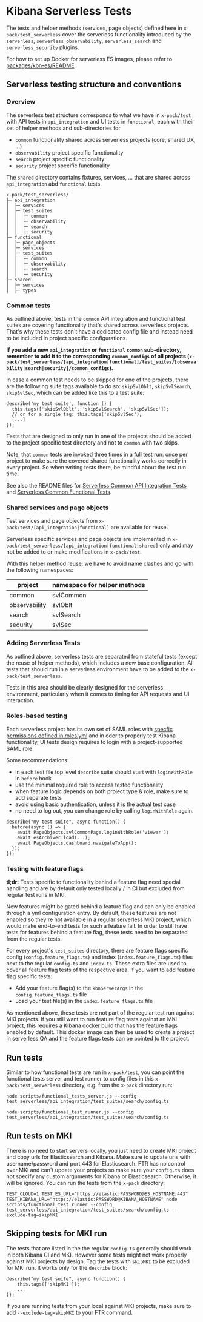 # Kibana Serverless Tests

The tests and helper methods (services, page objects) defined here in
`x-pack/test_serverless` cover the serverless functionality introduced by the
 `serverless`, `serverless_observability`, `serverless_search` and
 `serverless_security` plugins.

 For how to set up Docker for serverless ES images, please refer to
 [packages/kbn-es/README](https://github.com/elastic/kibana/blob/main/packages/kbn-es/README.mdx).

## Serverless testing structure and conventions

### Overview

The serverless test structure corresponds to what we have in `x-pack/test` with
API tests in `api_integration` and UI tests in `functional`, each with their
set of helper methods and sub-directories for
- `common` functionality shared across serverless projects (core, shared UX, ...)
- `observability` project specific functionality
- `search` project specific functionality
- `security` project specific functionality

The `shared` directory contains fixtures, services, ... that are shared across
`api_integration` abd `functional` tests.

```
x-pack/test_serverless/
├─ api_integration
│  ├─ services
│  ├─ test_suites
│  │  ├─ common
│  │  ├─ observability
│  │  ├─ search
│  │  ├─ security
├─ functional
│  ├─ page_objects
│  ├─ services
│  ├─ test_suites
│  │  ├─ common
│  │  ├─ observability
│  │  ├─ search
│  │  ├─ security
├─ shared
│  ├─ services
│  ├─ types
```

### Common tests

As outlined above, tests in the `common` API integration and functional test suites are
covering functionality that's shared across serverless projects. That's why these tests
don't have a dedicated config file and instead need to be included in project specific
configurations.

**If you add a new `api_integration` or `functional` `common` sub-directory, remember to add it to the corresponding `common_configs` of all projects (`x-pack/test_serverless/[api_integration|functional]/test_suites/[observability|search|security]/common_configs`).**

In case a common test needs to be skipped for one of the projects, there are the following
suite tags available to do so: `skipSvlOblt`, `skipSvlSearch`, `skipSvlSec`, which can be
added like this to a test suite:

```
describe('my test suite', function () {
  this.tags(['skipSvlOblt', 'skipSvlSearch', 'skipSvlSec']);
  // or for a single tag: this.tags('skipSvlSec');
  [...]
});
```

Tests that are designed to only run in one of the projects should be added to the project
specific test directory and not to `common` with two skips.

Note, that `common` tests are invoked three times in a full test run: once per project to make
sure the covered shared functionality works correctly in every project. So when writing tests there, be mindful about the test run time.

See also the README files for [Serverless Common API Integration Tests](https://github.com/elastic/kibana/blob/main/x-pack/test_serverless/api_integration/test_suites/common/README.md) and [Serverless Common Functional Tests](https://github.com/elastic/kibana/blob/main/x-pack/test_serverless/functional/test_suites/common/README.md).

### Shared services and page objects

Test services and page objects from `x-pack/test/[api_integration|functional]`
are available for reuse.

Serverless specific services and page objects are implemented in
`x-pack/test_serverless/[api_integration|functional|shared]` only and may not be added
to or make modifications in `x-pack/test`.

With this helper method reuse, we have to avoid name clashes and go with the
following namespaces:

| project       | namespace for helper methods |
| ------------- | ---------------------------- |
| common        | svlCommon                    |
| observability | svlOblt                      |
| search        | svlSearch                    |
| security      | svlSec                       |

### Adding Serverless Tests

As outlined above, serverless tests are separated from stateful tests (except
the reuse of helper methods), which includes a new base configuration. All
tests that should run in a serverless environment have to be added to the 
`x-pack/test_serverless`.

Tests in this area should be clearly designed for the serverless environment,
particularly when it comes to timing for API requests and UI interaction.

### Roles-based testing

Each serverless project has its own set of SAML roles with [specfic permissions defined in roles.yml](https://github.com/elastic/kibana/blob/main/packages/kbn-es/src/serverless_resources/project_roles)
and in oder to properly test Kibana functionality, UI tests design requires to login with
a project-supported SAML role.

Some recommendations:
- in each test file top level `describe` suite should start with `loginWithRole` in `before` hook
- use the minimal required role to access tested functionality
- when feature logic depends on both project type & role, make sure to add separate tests
- avoid using basic authentication, unless it is the actual test case
- no need to log out, you can change role by calling `loginWithRole` again.

```
describe("my test suite", async function() {
  before(async () => {
    await PageObjects.svlCommonPage.loginWithRole('viewer');
    await esArchiver.load(...);
    await PageObjects.dashboard.navigateToApp();
  });
});
```

### Testing with feature flags

**tl;dr:** Tests specific to functionality behind a feature flag need special
handling and are by default only tested locally / in CI but excluded from regular
test runs in MKI.

New features might be gated behind a feature flag and can only be enabled
through a yml configuration entry. By default, these features are not enabled
so they're not available in a regular serverless MKI project, which would make
end-to-end tests for such a feature fail. In order to still have tests for
features behind a feature flag, these tests need to be separated from the
regular tests.

For every project's `test_suites` directory, there are feature flags specific
config (`config.feature_flags.ts`) and index (`index.feature_flags.ts`) files
next to the regular `config.ts` and `index.ts`. These extra files are used to
cover all feature flag tests of the respective area.
If you want to add feature flag specific tests:
- Add your feature flag(s) to the `kbnServerArgs` in the `config.feature_flags.ts` file
- Load your test file(s) in the `index.feature_flags.ts` file

As mentioned above, these tests are not part of the regular test run against MKI
projects. If you still want to run feature flag tests against an MKI project,
this requires a Kibana docker build that has the feature flags enabled by default.
This docker image can then be used to create a project in serverless QA and the
feature flags tests can be pointed to the project.

## Run tests
Similar to how functional tests are run in `x-pack/test`, you can point the
functional tests server and test runner to config files in this `x-pack/test_serverless`
directory, e.g. from the `x-pack` directory run:
```
node scripts/functional_tests_server.js --config test_serverless/api_integration/test_suites/search/config.ts

node scripts/functional_test_runner.js --config test_serverless/api_integration/test_suites/search/config.ts
```

## Run tests on MKI
There is no need to start servers locally, you just need to create MKI project and copy urls for Elasticsearch and Kibana. Make sure to update urls with username/password and port 443 for Elasticsearch. FTR has no control over MKI and can't update your projects so make sure your `config.ts` does not specify any custom arguments for Kibana or Elasticsearch. Otherwise, it will be ignored. You can run the tests from the `x-pack` directory:
```
TEST_CLOUD=1 TEST_ES_URL="https://elastic:PASSWORD@ES_HOSTNAME:443" TEST_KIBANA_URL="https://elastic:PASSWORD@KIBANA_HOSTNAME" node scripts/functional_test_runner --config test_serverless/api_integration/test_suites/search/config.ts --exclude-tag=skipMKI
```

## Skipping tests for MKI run
The tests that are listed in the the regular `config.ts` generally should work in both Kibana CI and MKI. However some tests might not work properly against MKI projects by design.
Tag the tests with `skipMKI` to be excluded for MKI run. It works only for the `describe` block:
```
describe("my test suite", async function() {
    this.tags(['skipMKI']);
    ...
});
```

If you are running tests from your local against MKI projects, make sure to add `--exclude-tag=skipMKI` to your FTR command.

